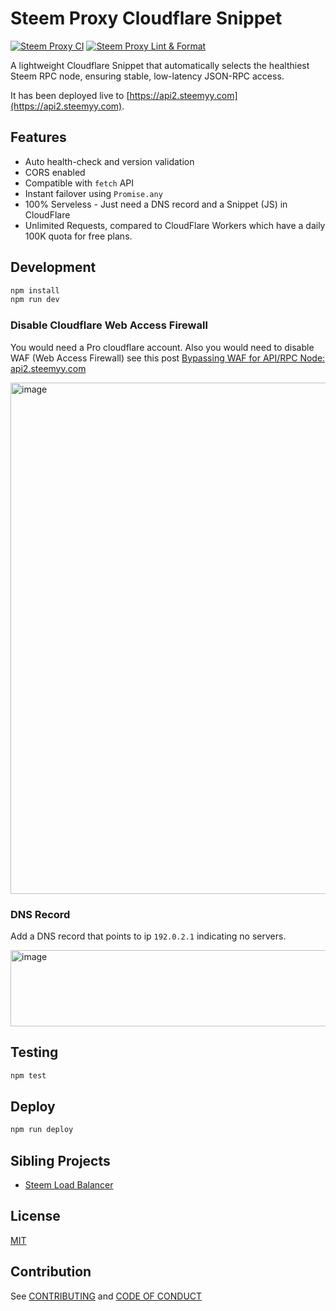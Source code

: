 # Steem Proxy Cloudflare Snippet
[![Steem Proxy CI](https://github.com/DoctorLai/steem-proxy-cloudflare/actions/workflows/ci.yaml/badge.svg)](https://github.com/DoctorLai/steem-proxy-cloudflare/actions/workflows/ci.yaml) [![Steem Proxy Lint & Format](https://github.com/DoctorLai/steem-proxy-cloudflare/actions/workflows/lint.yml/badge.svg)](https://github.com/DoctorLai/steem-proxy-cloudflare/actions/workflows/lint.yml)

A lightweight Cloudflare Snippet that automatically selects the healthiest Steem RPC node, ensuring stable, low-latency JSON-RPC access. 

It has been deployed live to [https://api2.steemyy.com](https://api2.steemyy.com).

## Features
- Auto health-check and version validation
- CORS enabled
- Compatible with `fetch` API
- Instant failover using `Promise.any`
- 100% Serveless - Just need a DNS record and a Snippet (JS) in CloudFlare
- Unlimited Requests, compared to CloudFlare Workers which have a daily 100K quota for free plans.

## Development
```bash
npm install
npm run dev
```

### Disable Cloudflare Web Access Firewall
You would need a Pro cloudflare account. Also you would need to disable WAF (Web Access Firewall) see this post [Bypassing WAF for API/RPC Node: api2.steemyy.com](https://steemit.com/blog/@justyy/bypassing-waf-for-api-rpc-node-api2-steemyy-com)

<img width="1227" height="818" alt="image" src="https://github.com/user-attachments/assets/ee4185c1-8907-4855-91a7-010c7fcf9bb9" />

### DNS Record
Add a DNS record that points to ip `192.0.2.1` indicating no servers.

<img width="1149" height="122" alt="image" src="https://github.com/user-attachments/assets/0d0fe9f9-f23d-480a-8149-ade6618fa694" />

## Testing
```bash
npm test
```

## Deploy
```bash
npm run deploy
```

## Sibling Projects
- [Steem Load Balancer](https://github.com/doctorlai/steem-load-balancer)

## License
[MIT](./LICENSE)

## Contribution
See [CONTRIBUTING](./CONTRIBUTING.md) and [CODE OF CONDUCT](./CODE_OF_CONDUCT.md)
